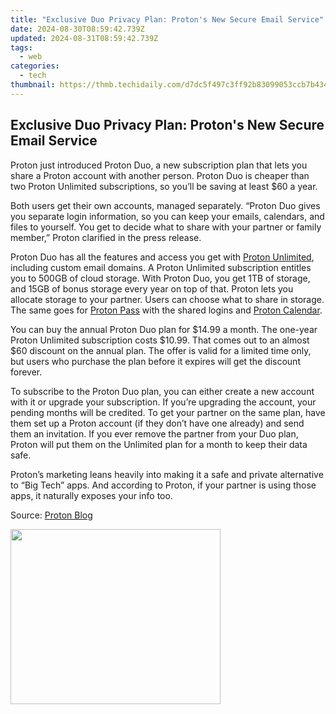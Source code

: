```yaml
---
title: "Exclusive Duo Privacy Plan: Proton's New Secure Email Service"
date: 2024-08-30T08:59:42.739Z
updated: 2024-08-31T08:59:42.739Z
tags:
  - web
categories:
  - tech
thumbnail: https://thmb.techidaily.com/d7dc5f497c3ff92b83099053ccb7b434fc4fb16a570e502a336cc42130adb602.jpg
---
```


## Exclusive Duo Privacy Plan: Proton's New Secure Email Service

Proton just introduced Proton Duo, a new subscription plan that lets you share a Proton account with another person. Proton Duo is cheaper than two Proton Unlimited subscriptions, so you’ll be saving at least $60 a year.

 Both users get their own accounts, managed separately. “Proton Duo gives you separate login information, so you can keep your emails, calendars, and files to yourself. You get to decide what to share with your partner or family member,” Proton clarified in the press release.

 Proton Duo has all the features and access you get with [Proton Unlimited](https://unlock-android.techidaily.com/how-to-unlock-a-network-locked-xiaomi-redmi-k70-pro-phone-by-drfone-android/), including custom email domains. A Proton Unlimited subscription entitles you to 500GB of cloud storage. With Proton Duo, you get 1TB of storage, and 15GB of bonus storage every year on top of that. Proton lets you allocate storage to your partner. Users can choose what to share in storage. The same goes for [Proton Pass](https://extra-skills.techidaily.com/new-maximizing-your-designs-with-free-clip-art/) with the shared logins and [Proton Calendar](https://ai-video-editing.techidaily.com/updated-2024-approved-the-benefits-of-using-video-for-social-media-marketing/).

 You can buy the annual Proton Duo plan for $14.99 a month. The one-year Proton Unlimited subscription costs $10.99\. That comes out to an almost $60 discount on the annual plan. The offer is valid for a limited time only, but users who purchase the plan before it expires will get the discount forever.

 To subscribe to the Proton Duo plan, you can either create a new account with it or upgrade your subscription. If you’re upgrading the account, your pending months will be credited. To get your partner on the same plan, have them set up a Proton account (if they don’t have one already) and send them an invitation. If you ever remove the partner from your Duo plan, Proton will put them on the Unlimited plan for a month to keep their data safe.

 Proton’s marketing leans heavily into making it a safe and private alternative to “Big Tech” apps. And according to Proton, if your partner is using those apps, it naturally exposes your info too.

 Source: [Proton Blog](https://www.anrdoezrs.net/links/3607085/type/dlg/sid/UUhtgUeUpU2004829/https://proton.me/blog/proton-duo)

<ins class="adsbygoogle"
     style="display:block"
     data-ad-format="autorelaxed"
     data-ad-client="ca-pub-7571918770474297"
     data-ad-slot="1223367746"></ins>



<ins class="adsbygoogle"
     style="display:block"
     data-ad-client="ca-pub-7571918770474297"
     data-ad-slot="8358498916"
     data-ad-format="auto"
     data-full-width-responsive="true"></ins>



<!-- affiliate ads begin -->
<a href="https://laganoo.pxf.io/c/5597632/1657397/16446" target="_top" id="1657397"><img src="//a.impactradius-go.com/display-ad/16446-1657397" border="0" alt="" width="336" height="280"/></a><img height="0" width="0" src="https://imp.pxf.io/i/5597632/1657397/16446" style="position:absolute;visibility:hidden;" border="0" />
<!-- affiliate ads end -->